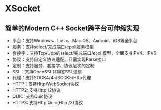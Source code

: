 # XSocket
## 简单的Modern C++ Socket跨平台可伸缩实现

* 平台：支持Windows、Linux、Mac OS、Android、iOS等全平台
* 服务：支持select/完成端口/epoll服务模型
* 套接字：支持Tcp/Udp的select/完成端口/epoll模型，全面支持IPV4、IPV6
* 协议：支持自定义协议适配，只需实现Parse接口
* 定制：支持服务、套接字、协议层次的定制
* SSL：支持OpenSSL非阻塞SSL通信
* 代理：支持SOCK4/4a/SOCK5/Http代理
* HTTP：支持Http/WebSocket协议
* HTTP2: 支持Http /2协议
* QUIC: 支持Quic协议
* HTTP3: 支持Http Quic(Http /3)协议


